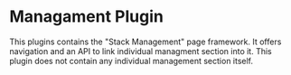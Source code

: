 # Managament Plugin

This plugins contains the "Stack Management" page framework. It offers navigation and an API
to link individual managment section into it. This plugin does not contain any individual
management section itself.
